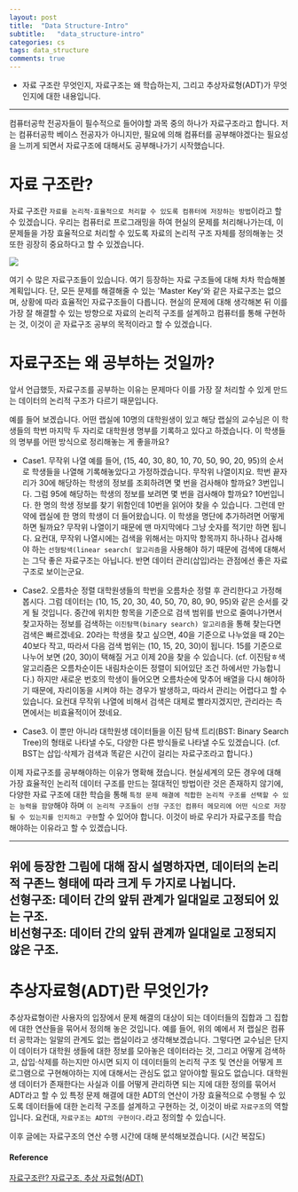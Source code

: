 ```yaml
---
layout: post
title:  "Data Structure-Intro"
subtitle:   "data_structure-intro"
categories: cs
tags: data_structure
comments: true
---
```


- 자료 구조란 무엇인지, 자료구조는 왜 학습하는지, 그리고 추상자료형(ADT)가 무엇인지에 대한 내용입니다.

---

컴퓨터공학 전공자들이 필수적으로 들어야할 과목 중의 하나가 자료구조라고 합니다. 저는 컴퓨터공학 베이스 전공자가 아니지만, 
필요에 의해 컴퓨터를 공부해야겠다는 필요성을 느끼게 되면서 자료구조에 대해서도 공부해나가기 시작했습니다. 

# 자료 구조란?

자료 구조란 `자료를 논리적·효율적으로 처리할 수 있도록 컴퓨터에 저장하는 방법`이라고 할 수 있겠습니다. 우리는 컴퓨터로
프로그래밍을 하여 현실의 문제를 처리해나가는데, 이 문제들을 가장 효율적으로 처리할 수 있도록 자료의 논리적 구조 자체를
정의해놓는 것 또한 굉장히 중요하다고 할 수 있겠습니다. 

![](https://img1.daumcdn.net/thumb/R1280x0/?scode=mtistory2&fname=http%3A%2F%2Fcfile24.uf.tistory.com%2Fimage%2F2747733A57E8CD8D061E92)  

여기 수 많은 자료구조들이 있습니다. 여기 등장하는 자료 구조들에 대해 차차 학습해볼 계획입니다. 
단, 모든 문제를 해결해줄 수 있는 'Master Key'와 같은 자료구조는 없으며,
상황에 따라 효율적인 자료구조들이 다릅니다. 현실의 문제에 대해 생각해본 뒤 이를 가장 잘 해결할 수 있는 방향으로
자료의 논리적 구조를 설계하고 컴퓨터를 통해 구현하는 것, 이것이 곧 자료구조 공부의 목적이라고 할 수 있겠습니다. 

# 자료구조는 왜 공부하는 것일까?  

앞서 언급했듯, 자료구조를 공부하는 이유는 문제마다 이를 가장 잘 처리할 수 있게 만드는 데이터의 논리적 구조가 다르기 때문입니다. 

예를 들어 보겠습니다. 어떤 랩실에 10명의 대학원생이 있고 해당 랩실의 교수님은 이 학생들의 학번 마지막 두 자리로 
대학원생 명부를 기록하고 있다고 하겠습니다. 이 학생들의 명부를 어떤 방식으로 정리해놓는 게 좋을까요?

- Case1. 무작위 나열
예를 들어, (15, 40, 30, 80, 10, 70, 50, 90, 20, 95)의 순서로 학생들을 나열해 기록해놓았다고 가정하겠습니다. 무작위 나열이지요.
학번 끝자리가 30에 해당하는 학생의 정보를 조회하려면 몇 번을 검사해야 할까요? 3번입니다.  그럼 95에 해당하는 학생의 정보를 보려면 몇 번을
검사해야 할까요? 10번입니다. 한 명의 학생 정보를 찾기 위함인데 10번을 읽어야 찾을 수 있습니다.  그런데 만약에 랩실에 한 명의 학생이 더 
들어왔습니다. 이 학생을 명단에 추가하려면 어떻게 하면 될까요? 무작위 나열이기 때문에 맨 마지막에다 그냥 숫자를 적기만 하면 됩니다.
요컨대, 무작위 나열시에는 검색을 위해서는 마지막 항목까지 하나하나 검사해야 하는 `선형탐색(linear search( 알고리즘`을 사용해야 하기 때문에
검색에 대해서는 그닥 좋은 자료구조는 아닙니다. 반면 데이터 관리(삽입)라는 관점에선 좋은 자료구조로 보이는군요.

- Case2. 오름차순 정렬
대학원생들의 학번을 오름차순 정렬 후 관리한다고 가정해봅시다. 그럼 데이터는 (10, 15, 20, 30, 40, 50, 70, 80, 90, 95)와 같은 순서를
갖게 될 것입니다.  중간에 위치한 항목을 기준으로 검색 범위를 반으로 줄여나가면서 찾고자하는 정보를 검색하는 `이진탐핵(binary search) 알고리즘`을
통해 찾는다면 검색은 빠르겠네요. 20라는 학생을 찾고 싶으면, 40을 기준으로 나누었을 때 20는 40보다 작고, 따라서 다음 검색 범위는 (10, 15, 20, 30)이 
됩니다. 15를 기준으로 나누어 보면 (20, 30)이 택해질 거고 이제 20을 찾을 수 있습니다. 
(cf. 이진탐ㅎ색 알고리즘은 오름차순이든 내림차순이든 정렬이 되어있단 조건 하에서만 가능합니다.) 
하지만 새로운 번호의 학생이 들어오면 오름차순에 맞추어 배열을 다시 해야하기 때문에, 자리이동을 시켜야 하는 경우가 발생하고, 따라서 관리는
어렵다고 할 수 있습니다. 요컨대 무작위 나열에 비해서 검색은 대체로 빨라지겠지만, 관리라는 측면에서는 비효율적이어 졌네요. 

- Case3. 이 뿐만 아니라 대학원생 데이터들을 이진 탐색 트리(BST: Binary Search Tree)의 형태로 나타낼 수도, 다양한 다른 방식들로 나타낼 수도 있겠습니다.
(cf. BST는 삽입·삭제가 검색과 똑같은 시간이 걸리는 자료구조라고 합니다.)

이제 자료구조를 공부해야하는 이유가 명확해 졌습니다. 현실세계의 모든 경우에 대해 가장 효율적인 논리적 데이터 구조를 만드는 절대적인
방법이란 것은 존재하지 않기에, 다양한 자료 구조에 대한 학습을 통해 `특정 문제 해결에 적합한 논리적 구조를 선택할 수 있는 능력을 함양`해야 하며
`이 논리적 구조들이 선형 구조인 컴퓨터 메모리에 어떤 식으로 저장될 수 있는지를 인지하고 구현`할 수 있어야 합니다. 이것이 바로 
우리가 자료구조를 학습해야하는 이유라고 할 수 있겠습니다. 

---
위에 등장한 그림에 대해 잠시 설명하자면, 데이터의 논리적 구존느 형태에 따라 크게 두 가지로 나뉩니다.  
선형구조: 데이터 간의 앞뒤 관계가 일대일로 고정되어 있는 구조.  
비선형구조: 데이터 간의 앞뒤 관계까 일대일로 고정되지 않은 구조.
---

# 추상자료형(ADT)란 무엇인가?

추상자료형이란 사용자의 입장에서 문제 해결의 대상이 되는 데이터들의 집합과 그 집합에 대한 연산들을 묶어서 정의해 놓은 것입니다. 
예를 들어, 위의 예에서 저 랩실은 컴퓨터 공학과는 일말의 관계도 없는 랩실이라고 생각해보겠습니다. 그렇다면 교수님은 단지 이 데이터가 
대학원 생들에 대한 정보를 모아놓은 데이터라는 것, 그리고 어떻게 검색하고, 삽입·삭제를 하는지만 아시면 되지 이 데이터들의 
논리적 구조 및 연산을 어떻게 프로그램으로 구현해야하는 지에 대해서는 관심도 없고 알아야할 필요도 없습니다. 대학원생 데이터가 존재한다는
사실과 이를 어떻게 관리하면 되는 지에 대한 정의를 묶어서 ADT라고 할 수 있 특정 문제 해결에 대한 ADT의 연산이 가장 효율적으로 수행될 수 있도록 
데이터들에 대한 논리적 구조를 설계하고 구현하는 것, 이것이 바로 `자료구조`의 역할입니다. 요컨대, `자료구조는 ADT의 구현이다.`라고 정의할 수 있습니다.  

이후 글에는 자료구조의 연산 수행 시간에 대해 분석해보겠습니다. (시간 복잡도)

#### Reference
[자료구조란? 자료구조, 추상 자료형(ADT)](https://boycoding.tistory.com/32)
